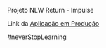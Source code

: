 Projeto NLW Return - Impulse

Link da <a target="_blank" href="silvashebert-nlw-return-impulse.vercel.app">Aplicação em Produção</a>

#neverStopLearning
